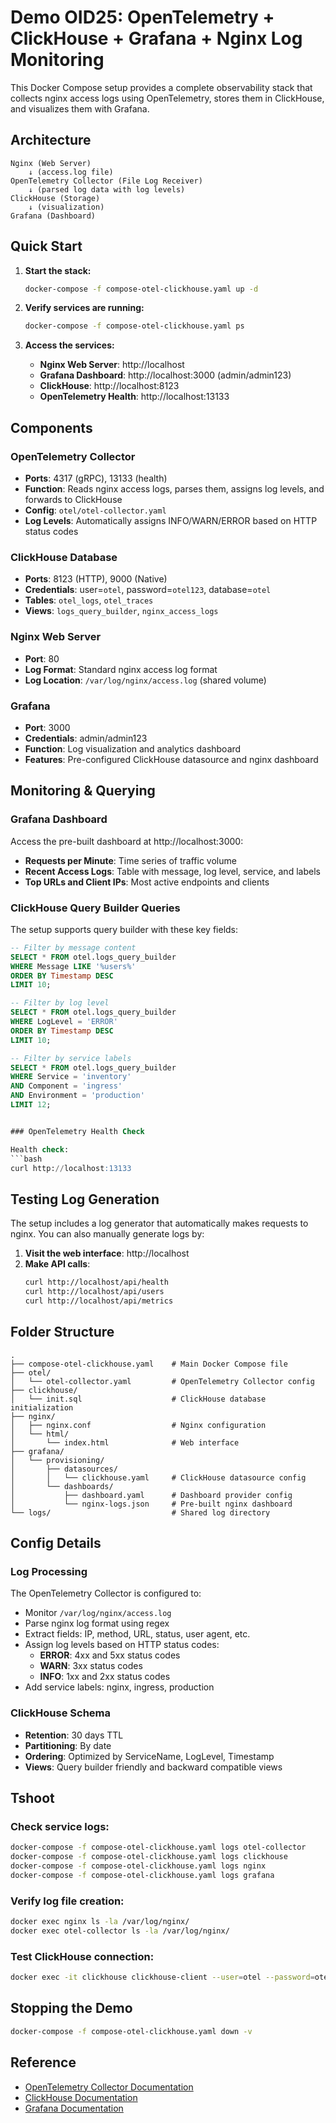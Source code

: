 # Demo OID25: OpenTelemetry + ClickHouse + Grafana + Nginx Log Monitoring

This Docker Compose setup provides a complete observability stack that collects nginx access logs using OpenTelemetry, stores them in ClickHouse, and visualizes them with Grafana.

## Architecture

```
Nginx (Web Server) 
    ↓ (access.log file)
OpenTelemetry Collector (File Log Receiver)
    ↓ (parsed log data with log levels)
ClickHouse (Storage)
    ↓ (visualization)
Grafana (Dashboard)
```

## Quick Start

1. **Start the stack:**
   ```bash
   docker-compose -f compose-otel-clickhouse.yaml up -d
   ```

2. **Verify services are running:**
   ```bash
   docker-compose -f compose-otel-clickhouse.yaml ps
   ```

3. **Access the services:**
   - **Nginx Web Server**: http://localhost
   - **Grafana Dashboard**: http://localhost:3000 (admin/admin123)
   - **ClickHouse**: http://localhost:8123
   - **OpenTelemetry Health**: http://localhost:13133

## Components

### OpenTelemetry Collector
- **Ports**: 4317 (gRPC), 13133 (health)
- **Function**: Reads nginx access logs, parses them, assigns log levels, and forwards to ClickHouse
- **Config**: `otel/otel-collector.yaml`
- **Log Levels**: Automatically assigns INFO/WARN/ERROR based on HTTP status codes

### ClickHouse Database
- **Ports**: 8123 (HTTP), 9000 (Native)
- **Credentials**: user=`otel`, password=`otel123`, database=`otel`
- **Tables**: `otel_logs`, `otel_traces`
- **Views**: `logs_query_builder`, `nginx_access_logs`

### Nginx Web Server
- **Port**: 80
- **Log Format**: Standard nginx access log format
- **Log Location**: `/var/log/nginx/access.log` (shared volume)

### Grafana
- **Port**: 3000
- **Credentials**: admin/admin123
- **Function**: Log visualization and analytics dashboard
- **Features**: Pre-configured ClickHouse datasource and nginx dashboard

## Monitoring & Querying

### Grafana Dashboard
Access the pre-built dashboard at http://localhost:3000:

- **Requests per Minute**: Time series of traffic volume
- **Recent Access Logs**: Table with message, log level, service, and labels
- **Top URLs and Client IPs**: Most active endpoints and clients

### ClickHouse Query Builder Queries

The setup supports query builder with these key fields:

```sql
-- Filter by message content
SELECT * FROM otel.logs_query_builder 
WHERE Message LIKE '%users%' 
ORDER BY Timestamp DESC
LIMIT 10;

-- Filter by log level
SELECT * FROM otel.logs_query_builder 
WHERE LogLevel = 'ERROR' 
ORDER BY Timestamp DESC
LIMIT 10;

-- Filter by service labels
SELECT * FROM otel.logs_query_builder 
WHERE Service = 'inventory'
AND Component = 'ingress'
AND Environment = 'production'
LIMIT 12;


### OpenTelemetry Health Check

Health check:
```bash
curl http://localhost:13133
```

## Testing Log Generation

The setup includes a log generator that automatically makes requests to nginx. You can also manually generate logs by:

1. **Visit the web interface**: http://localhost
2. **Make API calls**:
   ```bash
   curl http://localhost/api/health
   curl http://localhost/api/users
   curl http://localhost/api/metrics
   ```

## Folder Structure

```
.
├── compose-otel-clickhouse.yaml    # Main Docker Compose file
├── otel/
│   └── otel-collector.yaml         # OpenTelemetry Collector config
├── clickhouse/
│   └── init.sql                    # ClickHouse database initialization
├── nginx/
│   ├── nginx.conf                  # Nginx configuration
│   └── html/
│       └── index.html              # Web interface
├── grafana/
│   └── provisioning/
│       ├── datasources/
│       │   └── clickhouse.yaml     # ClickHouse datasource config
│       └── dashboards/
│           ├── dashboard.yaml      # Dashboard provider config
│           └── nginx-logs.json     # Pre-built nginx dashboard
└── logs/                           # Shared log directory
```

##  Config Details

### Log Processing
The OpenTelemetry Collector is configured to:
- Monitor `/var/log/nginx/access.log`
- Parse nginx log format using regex
- Extract fields: IP, method, URL, status, user agent, etc.
- Assign log levels based on HTTP status codes:
  - **ERROR**: 4xx and 5xx status codes
  - **WARN**: 3xx status codes  
  - **INFO**: 1xx and 2xx status codes
- Add service labels: nginx, ingress, production

### ClickHouse Schema
- **Retention**: 30 days TTL
- **Partitioning**: By date
- **Ordering**: Optimized by ServiceName, LogLevel, Timestamp
- **Views**: Query builder friendly and backward compatible views

## Tshoot

### Check service logs:
```bash
docker-compose -f compose-otel-clickhouse.yaml logs otel-collector
docker-compose -f compose-otel-clickhouse.yaml logs clickhouse
docker-compose -f compose-otel-clickhouse.yaml logs nginx
docker-compose -f compose-otel-clickhouse.yaml logs grafana
```

### Verify log file creation:
```bash
docker exec nginx ls -la /var/log/nginx/
docker exec otel-collector ls -la /var/log/nginx/
```

### Test ClickHouse connection:
```bash
docker exec -it clickhouse clickhouse-client --user=otel --password=otel123
```

## Stopping the Demo

```bash
docker-compose -f compose-otel-clickhouse.yaml down -v
```

## Reference

- [OpenTelemetry Collector Documentation](https://opentelemetry.io/docs/collector/)
- [ClickHouse Documentation](https://clickhouse.com/docs/)
- [Grafana Documentation](https://grafana.com/docs/)
